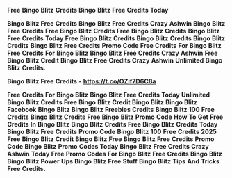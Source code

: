 <strong>Free</strong> <strong>Bingo</strong> <strong>Blitz</strong> <strong>Credits</strong> <strong>Bingo</strong> <strong>Blitz</strong> <strong>Free</strong> <strong>Credits</strong> <strong>Today</strong>

<strong>Bingo</strong> <strong>Blitz</strong> <strong>Free</strong> <strong>Credits</strong> <strong>Bingo</strong> <strong>Blitz</strong> <strong>Free</strong> <strong>Credits</strong> <strong>Crazy</strong> <strong>Ashwin</strong> <strong>Bingo</strong> <strong>Blitz</strong> <strong>Free</strong> <strong>Credits</strong> <strong>Free</strong> <strong>Bingo</strong> <strong>Blitz</strong> <strong>Credits</strong> <strong>Free</strong> <strong>Bingo</strong> <strong>Blitz</strong> <strong>Credits</strong> <strong>Bingo</strong> <strong>Blitz</strong> <strong>Free</strong> <strong>Credits</strong> <strong>Today</strong> <strong>Free</strong> <strong>Bingo</strong> <strong>Blitz</strong> <strong>Credits</strong> <strong>Bingo</strong> <strong>Blitz</strong> <strong>Credits</strong> <strong>Bingo</strong> <strong>Blitz</strong> <strong>Credits</strong> <strong>Bingo</strong> <strong>Blitz</strong> <strong>Free</strong> <strong>Credits</strong> <strong>Promo</strong> <strong>Code</strong> <strong>Free</strong> <strong>Credits</strong> <strong>For</strong> <strong>Bingo</strong> <strong>Blitz</strong> <strong>Free</strong> <strong>Credits</strong> <strong>For</strong> <strong>Bingo</strong> <strong>Blitz</strong> <strong>Bingo</strong> <strong>Blitz</strong> <strong>Free</strong> <strong>Credits</strong> <strong>Crazy</strong> <strong>Ashwin</strong> <strong>Free</strong> <strong>Bingo</strong> <strong>Blitz</strong> <strong>Credit</strong> <strong>Bingo</strong> <strong>Blitz</strong> <strong>Free</strong> <strong>Credits</strong> <strong>Crazy</strong> <strong>Ashwin</strong> <strong>Unlimited</strong> <strong>Bingo</strong> <strong>Blitz</strong> <strong>Credits.</strong>

<strong>Bingo</strong> <strong>Blitz</strong> <strong>Free</strong> <strong>Credits</strong> <strong>-</strong> <strong>https://t.co/OZif7D6C8a</strong>

<strong>Free</strong> <strong>Credits</strong> <strong>For</strong> <strong>Bingo</strong> <strong>Blitz</strong> <strong>Bingo</strong> <strong>Blitz</strong> <strong>Free</strong> <strong>Credits</strong> <strong>Today</strong> <strong>Unlimited</strong> <strong>Bingo</strong> <strong>Blitz</strong> <strong>Credits</strong> <strong>Free</strong> <strong>Bingo</strong> <strong>Blitz</strong> <strong>Credit</strong> <strong>Bingo</strong> <strong>Blitz</strong> <strong>Bingo</strong> <strong>Blitz</strong> <strong>Facebook</strong> <strong>Bingo</strong> <strong>Blitz</strong> <strong>Bingo</strong> <strong>Blitz</strong> <strong>Freebies</strong> <strong>Credits</strong> <strong>Bingo</strong> <strong>Blitz</strong> <strong>100</strong> <strong>Free</strong> <strong>Credits</strong> <strong>Bingo</strong> <strong>Blitz</strong> <strong>Credits</strong> <strong>Free</strong> <strong>Bingo</strong> <strong>Blitz</strong> <strong>Promo</strong> <strong>Code</strong> <strong>How</strong> <strong>To</strong> <strong>Get</strong> <strong>Free</strong> <strong>Credits</strong> <strong>In</strong> <strong>Bingo</strong> <strong>Blitz</strong> <strong>Bingo</strong> <strong>Blitz</strong> <strong>Credits</strong> <strong>Free</strong> <strong>Bingo</strong> <strong>Blitz</strong> <strong>Credits</strong> <strong>Today</strong> <strong>Bingo</strong> <strong>Blitz</strong> <strong>Free</strong> <strong>Credits</strong> <strong>Promo</strong> <strong>Code</strong> <strong>Bingo</strong> <strong>Blitz</strong> <strong>100</strong> <strong>Free</strong> <strong>Credits</strong> <strong>2025</strong> <strong>Free</strong> <strong>Bingo</strong> <strong>Blitz</strong> <strong>Credit</strong> <strong>Bingo</strong> <strong>Blitz</strong> <strong>Free</strong> <strong>Bingo</strong> <strong>Blitz</strong> <strong>Free</strong> <strong>Credits</strong> <strong>Promo</strong> <strong>Code</strong> <strong>Bingo</strong> <strong>Blitz</strong> <strong>Promo</strong> <strong>Codes</strong> <strong>Today</strong> <strong>Bingo</strong> <strong>Blitz</strong> <strong>Free</strong> <strong>Credits</strong> <strong>Crazy</strong> <strong>Ashwin</strong> <strong>Today</strong> <strong>Free</strong> <strong>Promo</strong> <strong>Codes</strong> <strong>For</strong> <strong>Bingo</strong> <strong>Blitz</strong> <strong>Free</strong> <strong>Credits</strong> <strong>Bingo</strong> <strong>Blitz</strong> <strong>Bingo</strong> <strong>Blitz</strong> <strong>Power</strong> <strong>Ups</strong> <strong>Bingo</strong> <strong>Blitz</strong> <strong>Free</strong> <strong>Stuff</strong> <strong>Bingo</strong> <strong>Blitz</strong> <strong>Tips</strong> <strong>And</strong> <strong>Tricks</strong> <strong>Free</strong> <strong>Credits.</strong>
